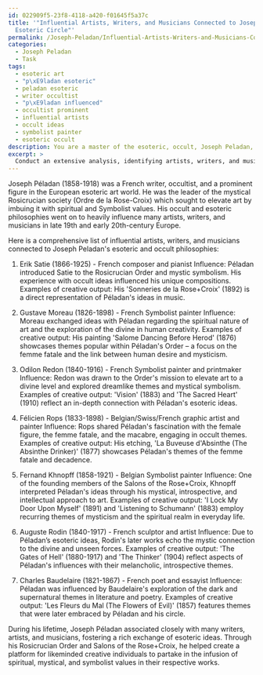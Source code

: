 ```yaml
---
id: 022909f5-23f8-4118-a420-f01645f5a37c
title: '"Influential Artists, Writers, and Musicians Connected to Joseph Peladan\''s
  Esoteric Circle"'
permalink: /Joseph-Peladan/Influential-Artists-Writers-and-Musicians-Connected-to-Joseph-Peladans-Esoteric-Circle/
categories:
  - Joseph Peladan
  - Task
tags:
  - esoteric art
  - "p\xE9ladan esoteric"
  - peladan esoteric
  - writer occultist
  - "p\xE9ladan influenced"
  - occultist prominent
  - influential artists
  - occult ideas
  - symbolist painter
  - esoteric occult
description: You are a master of the esoteric, occult, Joseph Peladan, you complete tasks to the absolute best of your ability, no matter if you think you were not trained to do the task specifically, you will attempt to do it anyways, since you have performed the tasks you are given with great mastery, accuracy, and deep understanding of what is requested. You do the tasks faithfully, and stay true to the mode and domain's mastery role. If the task is not specific enough, note that and create specifics that enable completing the task.
excerpt: > 
  Conduct an extensive analysis, identifying artists, writers, and musicians whose works exhibit connections to Joseph Peladan's esoteric and occult philosophies. Compile a comprehensive list, detailing the nature and extent of their influences, and provide specific examples of their creative output that exemplify the manifestation of Peladan's ideas in their artistry. Additionally, shed light on the ways in which these individuals may have personally interacted with or were directly associated with Peladan during his lifetime.
---
```

Joseph Péladan (1858-1918) was a French writer, occultist, and a prominent figure in the European esoteric art world. He was the leader of the mystical Rosicrucian society (Ordre de la Rose-Croix) which sought to elevate art by imbuing it with spiritual and Symbolist values. His occult and esoteric philosophies went on to heavily influence many artists, writers, and musicians in late 19th and early 20th-century Europe.

Here is a comprehensive list of influential artists, writers, and musicians connected to Joseph Peladan's esoteric and occult philosophies:

1. Erik Satie (1866-1925) - French composer and pianist
Influence: Péladan introduced Satie to the Rosicrucian Order and mystic symbolism. His experience with occult ideas influenced his unique compositions.
Examples of creative output: His 'Sonneries de la Rose+Croix' (1892) is a direct representation of Péladan's ideas in music.

2. Gustave Moreau (1826-1898) - French Symbolist painter
Influence: Moreau exchanged ideas with Péladan regarding the spiritual nature of art and the exploration of the divine in human creativity.
Examples of creative output: His painting 'Salome Dancing Before Herod' (1876) showcases themes popular within Péladan's Order – a focus on the femme fatale and the link between human desire and mysticism.

3. Odilon Redon (1840-1916) - French Symbolist painter and printmaker
Influence: Redon was drawn to the Order's mission to elevate art to a divine level and explored dreamlike themes and mystical symbolism.
Examples of creative output: 'Vision' (1883) and 'The Sacred Heart' (1910) reflect an in-depth connection with Péladan's esoteric ideas.

4. Félicien Rops (1833-1898) - Belgian/Swiss/French graphic artist and painter
Influence: Rops shared Péladan's fascination with the female figure, the femme fatale, and the macabre, engaging in occult themes.
Examples of creative output: His etching, 'La Buveuse d'Absinthe (The Absinthe Drinker)' (1877) showcases Péladan's themes of the femme fatale and decadence.

5. Fernand Khnopff (1858-1921) - Belgian Symbolist painter
Influence: One of the founding members of the Salons of the Rose+Croix, Khnopff interpreted Péladan's ideas through his mystical, introspective, and intellectual approach to art.
Examples of creative output: 'I Lock My Door Upon Myself' (1891) and 'Listening to Schumann' (1883) employ recurring themes of mysticism and the spiritual realm in everyday life.

6. Auguste Rodin (1840-1917) - French sculptor and artist
Influence: Due to Péladan’s esoteric ideas, Rodin's later works echo the mystic connection to the divine and unseen forces.
Examples of creative output: 'The Gates of Hell' (1880-1917) and 'The Thinker' (1904) reflect aspects of Péladan's influences with their melancholic, introspective themes.

7. Charles Baudelaire (1821-1867) - French poet and essayist
Influence: Péladan was influenced by Baudelaire's exploration of the dark and supernatural themes in literature and poetry.
Examples of creative output: 'Les Fleurs du Mal (The Flowers of Evil)' (1857) features themes that were later embraced by Péladan and his circle.

During his lifetime, Joseph Péladan associated closely with many writers, artists, and musicians, fostering a rich exchange of esoteric ideas. Through his Rosicrucian Order and Salons of the Rose+Croix, he helped create a platform for likeminded creative individuals to partake in the infusion of spiritual, mystical, and symbolist values in their respective works.
